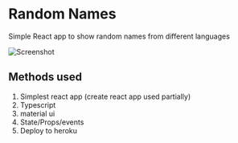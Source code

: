 # Random Names

Simple React app to show random names from different languages

![Screenshot](https://cdn.jsdelivr.net/gh/ayonious/random-names@master/documentation/RandomNamesTutorial.gif)

## Methods used

1. Simplest react app (create react app used partially)
2. Typescript
3. material ui
4. State/Props/events
5. Deploy to heroku
